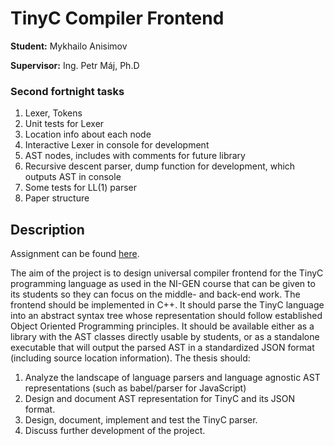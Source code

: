 # TinyC Compiler Frontend

**Student:** Mykhailo Anisimov

**Supervisor:** Ing. Petr Máj, Ph.D

### Second fortnight tasks

1. Lexer, Tokens
2. Unit tests for Lexer
3. Location info about each node
4. Interactive Lexer in console for development
5. AST nodes, includes with comments for future library
6. Recursive descent parser, dump function for development, which outputs AST in console
7. Some tests for LL(1) parser
8. Paper structure

## Description

Assignment can be found [here](paper/Assignment.pdf).

The aim of the project is to design universal compiler frontend for the TinyC
programming language as used in the NI-GEN course that can be given to its students so
they can focus on the middle- and back-end work. The frontend should be implemented
in C++. It should parse the TinyC language into an abstract syntax tree whose
representation should follow established Object Oriented Programming principles. It
should be available either as a library with the AST classes directly usable by students, or
as a standalone executable that will output the parsed AST in a standardized JSON
format (including source location information).
The thesis should:

1. Analyze the landscape of language parsers and language agnostic AST
   representations (such as babel/parser for JavaScript)
2. Design and document AST representation for TinyC and its JSON format.
3. Design, document, implement and test the TinyC parser.
4. Discuss further development of the project.
